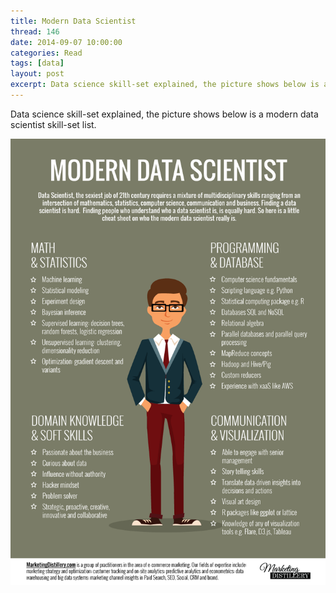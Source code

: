 ```yaml
---
title: Modern Data Scientist
thread: 146
date: 2014-09-07 10:00:00
categories: Read
tags: [data]
layout: post
excerpt: Data science skill-set explained, the picture shows below is a modern data scientist skill-set list.
---
```


Data science skill-set explained, the picture shows below is a modern data scientist skill-set list.

<!--more-->

![Modern Data Scientist](/assets/2014-09-07-mds.png)
